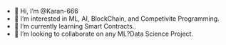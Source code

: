- 👋 Hi, I’m @Karan-666
- 👀 I’m interested in ML, AI, BlockChain, and Competivite Programming.
- 🌱 I’m currently learning Smart Contracts..
- 💞️ I’m looking to collaborate on any ML?Data Science Project.

<!---
Karan-666/Karan-666 is a ✨ special ✨ repository because its `README.md` (this file) appears on your GitHub profile.
You can click the Preview link to take a look at your changes.
--->
